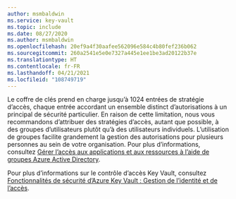 ```yaml
---
author: msmbaldwin
ms.service: key-vault
ms.topic: include
ms.date: 08/27/2020
ms.author: msmbaldwin
ms.openlocfilehash: 20ef9a4f30aafee562096e584c4b80fef236b062
ms.sourcegitcommit: 260a2541e5e0e7327a445e1ee1be3ad20122b37e
ms.translationtype: HT
ms.contentlocale: fr-FR
ms.lasthandoff: 04/21/2021
ms.locfileid: "108749719"
---
```

Le coffre de clés prend en charge jusqu’à 1024 entrées de stratégie d’accès, chaque entrée accordant un ensemble distinct d’autorisations à un principal de sécurité particulier. En raison de cette limitation, nous vous recommandons d’attribuer des stratégies d’accès, autant que possible, à des groupes d’utilisateurs plutôt qu’à des utilisateurs individuels. L’utilisation de groupes facilite grandement la gestion des autorisations pour plusieurs personnes au sein de votre organisation. Pour plus d’informations, consultez [Gérer l’accès aux applications et aux ressources à l’aide de groupes Azure Active Directory](../articles/active-directory/fundamentals/active-directory-manage-groups.md).

Pour plus d’informations sur le contrôle d’accès Key Vault, consultez [Fonctionnalités de sécurité d’Azure Key Vault : Gestion de l’identité et de l’accès](../articles/key-vault/general/security-features.md#identity-management).
